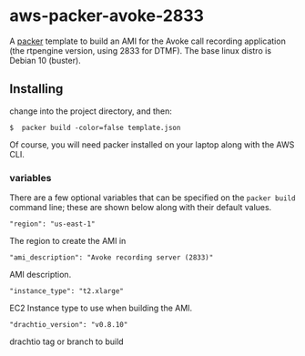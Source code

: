 # aws-packer-avoke-2833

A [packer](https://www.packer.io/) template to build an AMI for the Avoke call recording application (the rtpengine version, using 2833 for DTMF).  The base linux distro is Debian 10 (buster).

## Installing 
change into the project directory, and then:
```
$  packer build -color=false template.json
```
Of course, you will need packer installed on your laptop along with the AWS CLI.

### variables
There are a few optional variables that can be specified on the `packer build` command line; these are shown below along with their default values.

```
"region": "us-east-1"
```
The region to create the AMI in

```
"ami_description": "Avoke recording server (2833)"
```
AMI description.

```
"instance_type": "t2.xlarge"
```
EC2 Instance type to use when building the AMI.

```
"drachtio_version": "v0.8.10"
```
drachtio tag or branch to build

